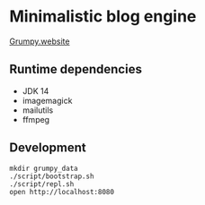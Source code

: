 # Minimalistic blog engine

[Grumpy.website](https://grumpy.website/)

## Runtime dependencies

- JDK 14
- imagemagick
- mailutils
- ffmpeg

## Development

```
mkdir grumpy_data
./script/bootstrap.sh
./script/repl.sh
open http://localhost:8080
```
